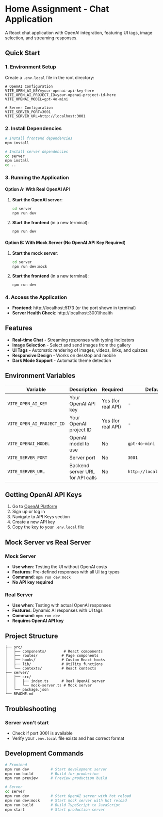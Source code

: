 # Home Assignment - Chat Application

A React chat application with OpenAI integration, featuring UI tags, image selection, and streaming responses.

## Quick Start

### 1. Environment Setup

Create a `.env.local` file in the root directory:

```env
# OpenAI Configuration
VITE_OPEN_AI_KEY=your-openai-api-key-here
VITE_OPEN_AI_PROJECT_ID=your-openai-project-id-here
VITE_OPENAI_MODEL=gpt-4o-mini

# Server Configuration
VITE_SERVER_PORT=3001
VITE_SERVER_URL=http://localhost:3001
```

### 2. Install Dependencies

```bash
# Install frontend dependencies
npm install

# Install server dependencies
cd server
npm install
cd ..
```

### 3. Running the Application

#### Option A: With Real OpenAI API

1. **Start the OpenAI server:**

   ```bash
   cd server
   npm run dev
   ```

2. **Start the frontend** (in a new terminal):
   ```bash
   npm run dev
   ```

#### Option B: With Mock Server (No OpenAI API Key Required)

1. **Start the mock server:**

   ```bash
   cd server
   npm run dev:mock
   ```

2. **Start the frontend** (in a new terminal):
   ```bash
   npm run dev
   ```

### 4. Access the Application

- **Frontend**: http://localhost:5173 (or the port shown in terminal)
- **Server Health Check**: http://localhost:3001/health

## Features

- **Real-time Chat** - Streaming responses with typing indicators
- **Image Selection** - Select and send images from the gallery
- **UI Tags** - Automatic rendering of images, videos, links, and quizzes
- **Responsive Design** - Works on desktop and mobile
- **Dark Mode Support** - Automatic theme detection

## Environment Variables

| Variable                  | Description                      | Required           | Default                 |
| ------------------------- | -------------------------------- | ------------------ | ----------------------- |
| `VITE_OPEN_AI_KEY`        | Your OpenAI API key              | Yes (for real API) | -                       |
| `VITE_OPEN_AI_PROJECT_ID` | Your OpenAI project ID           | Yes (for real API) | -                       |
| `VITE_OPENAI_MODEL`       | OpenAI model to use              | No                 | `gpt-4o-mini`           |
| `VITE_SERVER_PORT`        | Server port                      | No                 | `3001`                  |
| `VITE_SERVER_URL`         | Backend server URL for API calls | No                 | `http://localhost:3001` |

## Getting OpenAI API Keys

1. Go to [OpenAI Platform](https://platform.openai.com)
2. Sign up or log in
3. Navigate to API Keys section
4. Create a new API key
5. Copy the key to your `.env.local` file

## Mock Server vs Real Server

### Mock Server

- **Use when**: Testing the UI without OpenAI costs
- **Features**: Pre-defined responses with all UI tag types
- **Command**: `npm run dev:mock`
- **No API key required**

### Real Server

- **Use when**: Testing with actual OpenAI responses
- **Features**: Dynamic AI responses with UI tags
- **Command**: `npm run dev`
- **Requires OpenAI API key**

## Project Structure

```
├── src/
│   ├── components/        # React components
│   ├── routes/           # Page components
│   ├── hooks/            # Custom React hooks
│   ├── lib/              # Utility functions
│   └── contexts/         # React contexts
├── server/
│   ├── src/
│   │   ├── index.ts      # Real OpenAI server
│   │   └── mock-server.ts # Mock server
│   └── package.json
└── README.md
```

## Troubleshooting

### Server won't start

- Check if port 3001 is available
- Verify your `.env.local` file exists and has correct format

## Development Commands

```bash
# Frontend
npm run dev          # Start development server
npm run build        # Build for production
npm run preview      # Preview production build

# Server
cd server
npm run dev          # Start OpenAI server with hot reload
npm run dev:mock     # Start mock server with hot reload
npm run build        # Build TypeScript to JavaScript
npm start            # Start production server
```
